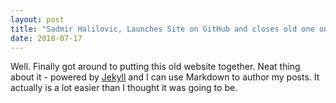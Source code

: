 ```yaml
---
layout: post
title: "Sadmir Halilovic, Launches Site on GitHub and closes old one on Glesys VPC"
date: 2018-07-17
---
```


Well. Finally got around to putting this old website together. Neat thing about it - powered by [Jekyll](http://jekyllrb.com) and I can use Markdown to author my posts. It actually is a lot easier than I thought it was going to be.
